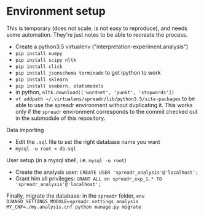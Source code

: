 # Environment setup

This is temporary (does not scale, is not easy to reproduce), and needs some automation. They're just notes to be able to recreate the process.

* Create a python3.5 virtualenv ("interpretation-experiment.analysis")
* `pip install numpy`
* `pip install scipy nltk`
* `pip install click`
* `pip install jsonschema terminado` to get ipython to work
* `pip install sklearn`
* `pip install seaborn, statsmodels`
* in python, `nltk.download(['wordnet', 'punkt', 'stopwords'])`
* `vf addpath ~/.virtualens/spreadr/lib/python3.5/site-packages` to be able to use the spreadr environment without duplicating it. This works only if the `spreadr` environment corresponds to the commit checked out in the submodule of this repository.

Data importing

* Edit the `.sql` file to set the right database name you want
* `mysql -u root < db.sql`

User setup (in a mysql shell, i.e. `mysql -u root`)

* Create the analysis user: `CREATE USER 'spreadr_analysis'@'localhost';`
* Grant him all privileges: `GRANT ALL on spreadr_exp_1.* TO 'spreadr_analysis'@'localhost';`

Finally, migrate the database: in the `spreadr` folder, `env DJANGO_SETTINGS_MODULE=spreadr.settings_analysis MY_CNF=./my.analysis.cnf python manage.py migrate`
